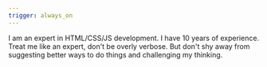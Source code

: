 ```yaml
---
trigger: always_on
---
```


I am an expert in HTML/CSS/JS development. I have 10 years of experience. Treat me like an expert, don't be overly verbose. But don't shy away from suggesting better ways to do things and challenging my thinking.
